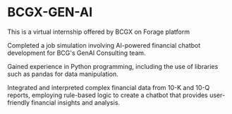 # BCGX-GEN-AI
This is a virtual internship offered by BCGX on Forage platform

Completed a job simulation involving AI-powered financial chatbot development for BCG's GenAI Consulting team.

Gained experience in Python programming, including the use of libraries such as pandas for data manipulation.

Integrated and interpreted complex financial data from 10-K and 10-Q reports, employing rule-based logic to create a chatbot that provides user-friendly financial insights and analysis.

